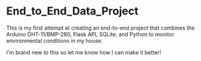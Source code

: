 # End_to_End_Data_Project
This is my first attempt at creating an end-to-end project that combines the Arduino DHT-11/BMP-280, Flask API, SQLite, and Python to monitor environmental conditions in my house.

I'm brand new to this so let me know how I can make it better!

